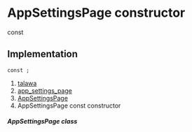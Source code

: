 
<div>

# AppSettingsPage constructor

</div>


const 



## Implementation

``` language-dart
const ;
```







1.  [talawa](../../index.md)
2.  [app_settings_page](../../views_after_auth_screens_app_settings_app_settings_page/)
3.  [AppSettingsPage](../../views_after_auth_screens_app_settings_app_settings_page/AppSettingsPage-class.md)
4.  AppSettingsPage const constructor

##### AppSettingsPage class







